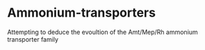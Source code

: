 # Ammonium-transporters
Attempting to deduce the evoultion of the Amt/Mep/Rh ammonium transporter family 
